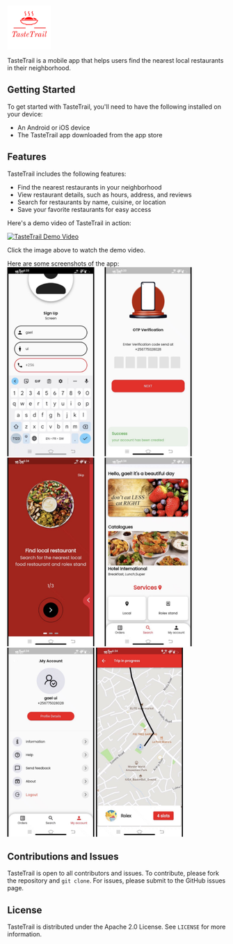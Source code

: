 <img src="https://github.com/gaelxxl34/E-commerce-Images/blob/main/TasteTrail-1%20(14).png" alt="Screenshot 1" width="100" style="margin-right: 20px;">

TasteTrail is a mobile app that helps users find the nearest local restaurants in their neighborhood.

## Getting Started

To get started with TasteTrail, you'll need to have the following installed on your device:
- An Android or iOS device
- The TasteTrail app downloaded from the app store

## Features

TasteTrail includes the following features:
- Find the nearest restaurants in your neighborhood
- View restaurant details, such as hours, address, and reviews
- Search for restaurants by name, cuisine, or location
- Save your favorite restaurants for easy access

Here's a demo video of TasteTrail in action:

[![TasteTrail Demo Video](https://img.youtube.com/vi/q9TpF-Nnkdw/0.jpg)](https://github.com/USERNAME/REPOSITORY/raw/main/VIDEO-FILE.mp4)

Click the image above to watch the demo video.

Here are some screenshots of the app:
<br>
<img src="https://github.com/gaelxxl34/E-commerce-Images/blob/main/6.jpg" alt="Screenshot 1" width="200" style="margin-right: 20px;">
<img src="https://github.com/gaelxxl34/E-commerce-Images/blob/main/2.jpg" alt="Screenshot 2" width="200" style="margin-right: 20px;">
<img src="https://github.com/gaelxxl34/E-commerce-Images/blob/main/3%20(2).jpg" alt="Screenshot 3" width="200" style="margin-right: 20px;">
<img src="https://github.com/gaelxxl34/E-commerce-Images/blob/main/4%20(2).jpg" alt="Screenshot 4" width="200">
<img src="https://github.com/gaelxxl34/E-commerce-Images/blob/main/5.jpg" alt="Screenshot 5" width="200">
<img src="https://github.com/gaelxxl34/E-commerce-Images/blob/main/1.jpg" alt="Screenshot 6" width="200">

## Contributions and Issues

TasteTrail is open to all contributors and issues. To contribute, please fork the repository and `git clone`. For issues, please submit to the GitHub issues page.

## License

TasteTrail is distributed under the Apache 2.0 License. See `LICENSE` for more information.
